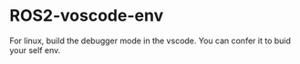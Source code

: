 # ROS2-voscode-env
For linux, build the debugger mode in the vscode. You can confer it to buid your self env.

